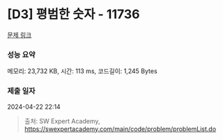 # [D3] 평범한 숫자 - 11736 

[문제 링크](https://swexpertacademy.com/main/code/problem/problemDetail.do?contestProbId=AXhh-H-KwUcDFARQ) 

### 성능 요약

메모리: 23,732 KB, 시간: 113 ms, 코드길이: 1,245 Bytes

### 제출 일자

2024-04-22 22:14



> 출처: SW Expert Academy, https://swexpertacademy.com/main/code/problem/problemList.do